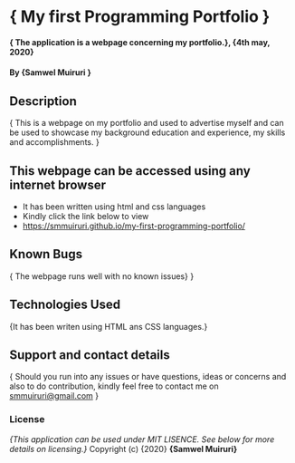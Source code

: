 # { My first Programming Portfolio }
#### { The application is a webpage concerning my portfolio.}, {4th may, 2020}
#### By **{Samwel Muiruri }**
## Description
{ This is a webpage on my portfolio and used to advertise myself and can be used to showcase my background education and experience, my skills and accomplishments. }
## This webpage can be accessed using any internet browser
* It has been written using html and css languages
* Kindly click the link below to view
* https://smmuiruri.github.io/my-first-programming-portfolio/
## Known Bugs
{ The webpage runs well with no known issues} }
## Technologies Used
{It has been writen using HTML ans CSS languages.}
## Support and contact details
{ Should you run into any issues or have questions, ideas or concerns and also to do contribution, kindly feel free to contact me on smmuiruri@gmail.com }
### License
*{This application can be used under MIT LISENCE. See below for more details on licensing.}*
Copyright (c) {2020} **{Samwel Muiruri}**

